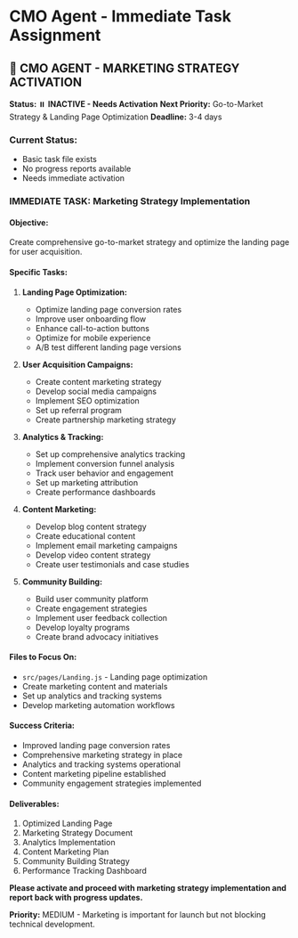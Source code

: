 # CMO Agent - Immediate Task Assignment

## 🎯 **CMO AGENT - MARKETING STRATEGY ACTIVATION**

**Status:** ⏸️ **INACTIVE - Needs Activation**
**Next Priority:** Go-to-Market Strategy & Landing Page Optimization
**Deadline:** 3-4 days

### **Current Status:**
- Basic task file exists
- No progress reports available
- Needs immediate activation

### **IMMEDIATE TASK: Marketing Strategy Implementation**

#### **Objective:**
Create comprehensive go-to-market strategy and optimize the landing page for user acquisition.

#### **Specific Tasks:**

1. **Landing Page Optimization:**
   - Optimize landing page conversion rates
   - Improve user onboarding flow
   - Enhance call-to-action buttons
   - Optimize for mobile experience
   - A/B test different landing page versions

2. **User Acquisition Campaigns:**
   - Create content marketing strategy
   - Develop social media campaigns
   - Implement SEO optimization
   - Set up referral program
   - Create partnership marketing strategy

3. **Analytics & Tracking:**
   - Set up comprehensive analytics tracking
   - Implement conversion funnel analysis
   - Track user behavior and engagement
   - Set up marketing attribution
   - Create performance dashboards

4. **Content Marketing:**
   - Develop blog content strategy
   - Create educational content
   - Implement email marketing campaigns
   - Develop video content strategy
   - Create user testimonials and case studies

5. **Community Building:**
   - Build user community platform
   - Create engagement strategies
   - Implement user feedback collection
   - Develop loyalty programs
   - Create brand advocacy initiatives

#### **Files to Focus On:**
- `src/pages/Landing.js` - Landing page optimization
- Create marketing content and materials
- Set up analytics and tracking systems
- Develop marketing automation workflows

#### **Success Criteria:**
- Improved landing page conversion rates
- Comprehensive marketing strategy in place
- Analytics and tracking systems operational
- Content marketing pipeline established
- Community engagement strategies implemented

#### **Deliverables:**
1. Optimized Landing Page
2. Marketing Strategy Document
3. Analytics Implementation
4. Content Marketing Plan
5. Community Building Strategy
6. Performance Tracking Dashboard

**Please activate and proceed with marketing strategy implementation and report back with progress updates.**

**Priority:** MEDIUM - Marketing is important for launch but not blocking technical development.



